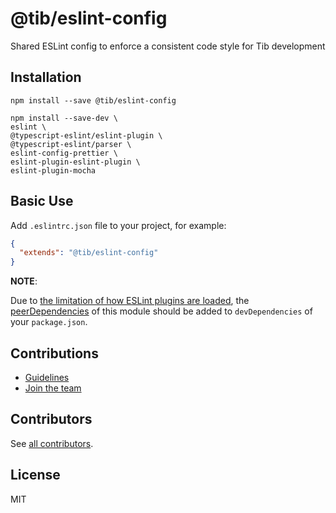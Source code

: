 # @tib/eslint-config

Shared ESLint config to enforce a consistent code style for Tib development

## Installation

```shell
npm install --save @tib/eslint-config

npm install --save-dev \
eslint \
@typescript-eslint/eslint-plugin \
@typescript-eslint/parser \
eslint-config-prettier \
eslint-plugin-eslint-plugin \
eslint-plugin-mocha
```

## Basic Use

Add `.eslintrc.json` file to your project, for example:

```json
{
  "extends": "@tib/eslint-config"
}
```

**NOTE**:

Due to
[the limitation of how ESLint plugins are loaded](https://github.com/eslint/rfcs/tree/master/designs/2018-simplified-package-loading),
the [peerDependencies](package.json) of this module should be added to
`devDependencies` of your `package.json`.

## Contributions

- [Guidelines](https://github.com/tibjs/framework/blob/master/docs/CONTRIBUTING.md)
- [Join the team](https://github.com/tibjs/framework/issues/110)

## Contributors

See [all contributors](https://github.com/tibjs/framework/graphs/contributors).

## License

MIT
